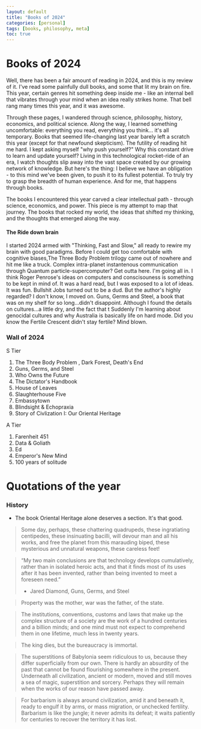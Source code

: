 ```yaml
---
layout: default
title: "Books of 2024"
categories: [personal]
tags: [books, philosophy, meta]
toc: true
---
```

# Books of 2024
Well, there has been a fair amount of reading in 2024, and this is my review of it. I've read some painfully dull books, and some that lit my brain on fire. This year, certain genres hit something deep inside me - like an internal bell that vibrates through your mind when an idea really strikes home. That bell rang many times this year, and it was awesome.

Through these pages, I wandered through science, philosophy, history, economics, and political science. Along the way, I learned something uncomfortable: everything you read, everything you think... it's all temporary. Books that seemed life-changing last year barely left a scratch this year (except for that newfound skepticism). The futility of reading hit me hard. I kept asking myself "why push yourself?" Why this constant drive to learn and update yourself?
Living in this technological rocket-ride of an era, I watch thoughts slip away into the vast space created by our growing network of knowledge. But here's the thing: I believe we have an obligation - to this mind we've been given, to push it to its fullest potential. To truly try to grasp the breadth of human experience. And for me, that happens through books.

The books I encountered this year carved a clear intellectual path - through science, economics, and power. This piece is my attempt to map that journey. The books that rocked my world, the ideas that shifted my thinking, and the thoughts that emerged along the way.

#### The Ride down brain
I started 2024 armed with "Thinking, Fast and Slow," all ready to rewire my brain with good paradigms. Before I could get too comfortable with cognitive biases,The Three Body Problem trilogy came out of nowhere and hit me like a truck. Complex intra-planet instantenous communication through Quantum particle-supercomputer? Get outta here. I'm going all in. I think Roger Penrose's ideas on computers and conscisouness is something to be kept in mind of. It was a hard read, but I was exposed to a lot of ideas. It was fun. Bullshit Jobs turned out to be a dud. But the author's highly regarded? I don't know, I moved on.
Guns, Germs and Steel, a book that was on my shelf for so long...didn't disappoint. Although I found the details on cultures...a little dry, and the fact that t
Suddenly I'm learning about genocidal cultures and why Australia is basically life on hard mode. Did you know the Fertile Crescent didn't stay fertile? Mind blown. 

### Wall of 2024
S Tier
1. The Three Body Problem , Dark Forest, Death's End
2. Guns, Germs, and Steel
3. Who Owns the Future
4. The Dictator's Handbook
5. House of Leaves
6. Slaughterhouse Five
7. Embassytown
8. Blindsight & Echopraxia
9. Story of Civlization I: Our Oriental Heritage

A Tier
1. Farenheit 451
2. Data & Goliath
3. Ed
4. Emperor's New Mind
5. 100 years of solitude


# Quotations of the year
### History
* The book Oriental Heritage alone deserves a section. It's that good.

> Some day, perhaps, these chattering quadrupeds, these ingratiating centipedes, these insinuating bacilli, will devour man and all his works, and free the planet from this marauding biped, these mysterious and unnatural weapons, these careless feet!

> “My two main conclusions are that technology develops cumulatively, rather than in isolated heroic acts, and that it finds most of its uses after it has been invented, rather than being invented to meet a foreseen need.” 
>  - Jared Diamond, Guns, Germs, and Steel

>  Property was the mother, war was the father, of the state.

> The institutions, conventions, customs and laws that make up the complex structure of a society are the work of a hundred centuries and a billion minds; and one mind must not expect to comprehend them in one lifetime, much less in twenty years.

> The king dies, but the bureaucracy is immortal.

> The superstitions of Babylonia seem ridiculous to us, because they differ superficially from our own. There is hardly an absurdity of the past that cannot be found flourishing somewhere in the present. Underneath all civilization, ancient or modern, moved and still moves a sea of magic, superstition and sorcery. Perhaps they will remain when the works of our reason have passed away.

> For barbarism is always around civilization, amid it and beneath it, ready to engulf it by arms, or mass migration, or unchecked fertility. Barbarism is like the jungle; it never admits its defeat; it waits patiently for centuries to recover the territory it has lost.